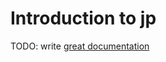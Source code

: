 # Introduction to jp

TODO: write [great documentation](http://jacobian.org/writing/what-to-write/)
